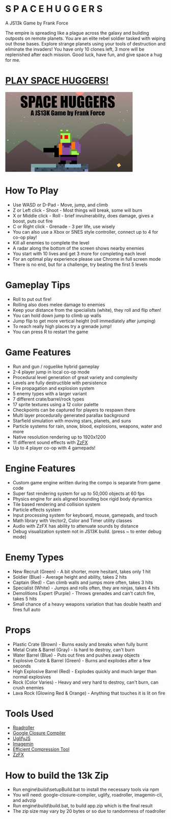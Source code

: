 # S P A C E H U G G E R S
A JS13k Game by Frank Force

The empire is spreading like a plague across the galaxy and building outposts on remote planets.
You are an elite rebel soldier tasked with wiping out those bases.
Explore strange planets using your tools of destruction and eliminate the invaders!
You have only 10 clones left, 3 more will be replenished after each mission.
Good luck, have fun, and give space a hug for me.

# [PLAY SPACE HUGGERS!](https://killedbyapixel.github.io/SpaceHuggers/)

![Screenshot](/screenshot.png)

# How To Play
- Use WASD or D-Pad - Move, jump, and climb
- Z or Left click - Shoot - Most things will break, some will burn
- X or Middle click - Roll - brief invulnerability, does damage, gives a boost, puts out fire
- C or Right click - Grenade - 3 per life, use wisely
- You can also use a Xbox or SNES style controller, connect up to 4 for co-op play!
- Kill all enemies to complete the level
- A radar along the bottom of the screen shows nearby enemies
- You start with 10 lives and get 3 more for completing each level
- For an optimal play experience please use Chrome in full screen mode
- There is no end, but for a challenge, try beating the first 5 levels

# Gameplay Tips
- Roll to put out fire!
- Rolling also does melee damage to enemies
- Keep your distance from the specialists (white), they roll and flip often!
- You can hold down jump to climb up walls
- Jump flip to get more vertical height (roll immediately after jumping)
- To reach really high places try a grenade jump!
- You can press R to restart the game

# Game Features
- Run and gun / roguelike hybrid gameplay
- 2-4 player jump in local co-op mode
- Procedural level generation of great variety and complexity
- Levels are fully destructible with persistence
- Fire propagation and explosion system
- 5 enemy types with a larger variant
- 7 different crate/barrel/rock types
- 17 sprite textures using a 12 color palette
- Checkpoints can be captured for players to respawn there
- Multi layer procedurally generated parallax background
- Starfield simulation with moving stars, planets, and suns
- Particle systems for rain, snow, blood, explosions, weapons, water and more
- Native resolution rendering up to 1920x1200
- 11 different sound effects with [ZzFX](https://github.com/KilledByAPixel/ZzFX)
- Up to 4 player co-op with 4 gamepads!

# Engine Features
- Custom game engine written during the compo is separate from game code
- Super fast rendering system for up to 50,000 objects at 60 fps
- Physics engine for axis aligned bounding box rigid body dynamics
- Tile based rendering and collision system
- Particle effects system
- Input processing system for keyboard, mouse, gamepads, and touch
- Math library with Vector2, Color and Timer utility classes
- Audio with ZzFX has ability to attenuate sounds by distance
- Debug visualization system not in JS13K build. (press ~ to enter debug mode)

# Enemy Types
- New Recruit (Green) - A bit shorter, more hesitant, takes only 1 hit
- Soldier (Blue) - Average height and ability, takes 2 hits
- Captain (Red) - Can climb walls and jumps more often, takes 3 hits
- Specialist (White) - Jumps and rolls often, they are ninjas, takes 4 hits
- Demolitions Expert (Purple) - Throws grenades and can't catch fire, takes 5 hits
- Small chance of a heavy weapons variation that has double health and fires full auto

# Props
- Plastic Crate (Brown) - Burns easily and breaks when fully burnt
- Metal Crate & Barrel (Gray) - Is hard to destroy, can't burn
- Water Barrel (Blue) - Puts out fires and pushes away objects
- Explosive Crate & Barrel (Green) - Burns and explodes after a few seconds
- High Explosive Barrel (Red) - Explodes quickly and much larger than normal explosives
- Rock (Color Varies) - Heavy and very hard to destroy, can't burn, can crush enemies
- Lava Rock (Glowing Red & Orange) - Anything that touches it is lit on fire

# Tools Used
- [Roadroller](https://github.com/lifthrasiir/roadroller)
- [Google Closure Compiler](https://github.com/google/closure-compiler)
- [UglifyJS](https://github.com/mishoo/UglifyJS)
- [Imagemin](https://github.com/imagemin/imagemin)
- [Efficient Compression Tool](https://github.com/fhanau/Efficient-Compression-Tool)
- [ZzFX](https://github.com/KilledByAPixel/ZzFX)

# How to build the 13k Zip
- Run engine\build\setupBuild.bat to install the necessary tools via npm
- You will need: google-closure-compiler, uglify, roadroller, imagemin-cli, and advzip
- Run engine\build\build.bat, to build app.zip which is the final result
- The zip size may vary by 20 bytes or so due to randomness of roadroller
